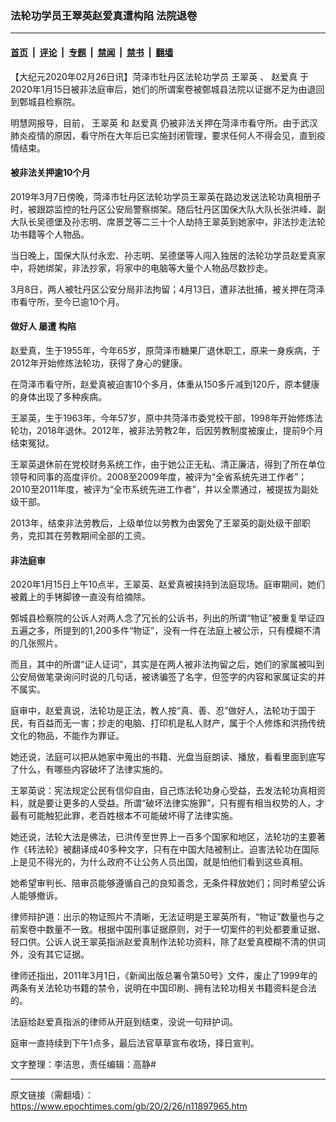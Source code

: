 ### 法轮功学员王翠英赵爱真遭构陷 法院退卷

---

#### [首页](../../../..?n11897965) &nbsp;|&nbsp; [评论](../../../../../epoch-comment?n11897965) &nbsp;|&nbsp; [专题](../../../../../epoch-special?n11897965) &nbsp;|&nbsp; [禁闻](../../../../../epoch-news?n11897965) &nbsp;|&nbsp; [禁书](../../../../../books?n11897965) &nbsp;|&nbsp; [翻墙](https://github.com/gfw-breaker/nogfw/blob/master/README.md?n11897965)


<div class="post_content" id="artbody" itemprop="articleBody">
 <!-- article content begin -->
 <p>
  【大纪元2020年02月26日讯】菏泽市牡丹区法轮功学员
  <ok href="https://www.epochtimes.com/gb/tag/%E7%8E%8B%E7%BF%A0%E8%8B%B1.html">
   王翠英
  </ok>
  、
  <ok href="https://www.epochtimes.com/gb/tag/%E8%B5%B5%E7%88%B1%E7%9C%9F.html">
   赵爱真
  </ok>
  于2020年1月15日被非法庭审后，她们的所谓案卷被鄄城县法院以证据不足为由退回到鄄城县检察院。
 </p>
 <p>
  明慧网报导，目前，
  <ok href="https://www.epochtimes.com/gb/tag/%E7%8E%8B%E7%BF%A0%E8%8B%B1.html">
   王翠英
  </ok>
  和
  <ok href="https://www.epochtimes.com/gb/tag/%E8%B5%B5%E7%88%B1%E7%9C%9F.html">
   赵爱真
  </ok>
  仍被非法关押在菏泽市看守所。由于武汉肺炎疫情的原因，看守所在大年后已实施封闭管理，要求任何人不得会见，直到疫情结束。
 </p>
 <h4>
  <b>
   被非法关押逾10个月
  </b>
 </h4>
 <p>
  2019年3月7日傍晚，菏泽市牡丹区法轮功学员王翠英在路边发送法轮功真相册子时，被跟踪监控的牡丹区公安局警察绑架。随后牡丹区国保大队大队长张洪峰、副大队长吴德堡及孙志明、席景芝等二三十个人劫持王翠英到她家中，非法抄走法轮功书籍等个人物品。
 </p>
 <p>
  当日晚上，国保大队付永宏、孙志明、吴德堡等人闯入独居的法轮功学员赵爱真家中，将她绑架，非法抄家，将家中的电脑等大量个人物品尽数抄走。
 </p>
 <p>
  3月8日，两人被牡丹区公安分局非法拘留；4月13日，遭非法批捕，被关押在菏泽市看守所，至今已逾10个月。
 </p>
 <h4>
  <b>
   做好人 屡遭
   <ok href="https://www.epochtimes.com/gb/tag/%E6%9E%84%E9%99%B7.html">
    构陷
   </ok>
  </b>
 </h4>
 <p>
  赵爱真，生于1955年，今年65岁，原菏泽市糖果厂退休职工，原来一身疾病，于2012年开始修炼法轮功，获得了身心的健康。
 </p>
 <p>
  在菏泽市看守所，赵爱真被迫害10个多月，体重从150多斤减到120斤，原本健康的身体出现了多种疾病。
 </p>
 <p>
  王翠英，生于1963年，今年57岁，原中共菏泽市委党校干部，1998年开始修炼法轮功，2018年退休。2012年，被非法劳教2年，后因劳教制度被废止，提前9个月结束冤狱。
 </p>
 <p>
  王翠英退休前在党校财务系统工作，由于她公正无私、清正廉洁，得到了所在单位领导和同事的高度评价。2008至2009年度，被评为“全省系统先进工作者”；2010至2011年度，被评为“全市系统先进工作者”，并以全票通过，被提拔为副处级干部。
 </p>
 <p>
  2013年，结束非法劳教后，上级单位以劳教为由罢免了王翠英的副处级干部职务，克扣其在劳教期间全部的工资。
 </p>
 <h4>
  <b>
   非法庭审
  </b>
 </h4>
 <p>
  2020年1月15日上午10点半，王翠英、赵爱真被挟持到法庭现场。庭审期间，她们被戴上的手铐脚镣一直没有给摘除。
 </p>
 <p>
  鄄城县检察院的公诉人对两人念了冗长的公诉书，列出的所谓“物证”被重复举证四五遍之多，所提到的1,200多件“物证”，没有一件在法庭上被公示，只有模糊不清的几张照片。
 </p>
 <p>
  而且，其中的所谓“证人证词”，其实是在两人被非法拘留之后，她们的家属被叫到公安局做笔录询问时说的几句话，被诱骗签了名字，但签字的内容和家属证实的并不属实。
 </p>
 <p>
  庭审中，赵爱真说，法轮功是正法，教人按“真、善、忍”做好人，法轮功于国于民，有百益而无一害；抄走的电脑、打印机是私人财产，属于个人修炼和洪扬传统文化的物品，不能作为罪证。
 </p>
 <p>
  她还说，法庭可以把从她家中蒐出的书籍、光盘当庭朗读、播放，看看里面到底写了什么，有哪些内容破坏了法律实施的。
 </p>
 <p>
  王翠英说：宪法规定公民有信仰自由，自己炼法轮功身心受益，去发法轮功真相资料，就是要让更多的人受益。所谓“破坏法律实施罪”，只有握有相当权势的人，才最有可能触犯此罪，老百姓根本不可能破坏得了法律实施。
 </p>
 <p>
  她还说，法轮大法是佛法，已洪传至世界上一百多个国家和地区，法轮功的主要著作《转法轮》被翻译成40多种文字，只有在中国大陆被制止。迫害法轮功在国际上是见不得光的，为什么政府不让公务人员出国，就是怕他们看到这些真相。
 </p>
 <p>
  她希望审判长、陪审员能够遵循自己的良知善念，无条件释放她们；同时希望公诉人能够撤诉。
 </p>
 <p>
  律师辩护道：出示的物证照片不清晰，无法证明是王翠英所有，“物证”数量也与之前案卷中数量不一致。根据中国刑事证据原则，对于一切案件的判处都要重证据、轻口供。公诉人说王翠英指派赵爱真制作法轮功资料，除了赵爱真模糊不清的供词外，没有其它证据。
 </p>
 <p>
  律师还指出，2011年3月1日，《新闻出版总署令第50号》文件，废止了1999年的两条有关法轮功书籍的禁令，说明在中国印刷、拥有法轮功相关书籍资料是合法的。
 </p>
 <p>
  法庭给赵爱真指派的律师从开庭到结束，没说一句辩护词。
 </p>
 <p>
  庭审一直持续到下午1点多，最后法官草草宣布收场，择日宣判。
 </p>
 <p>
  文字整理：李洁思，责任编辑：高静#
 </p>
 <!-- article content end -->
 <div id="below_article_ad">
 </div>
</div>


---

原文链接（需翻墙）：https://www.epochtimes.com/gb/20/2/26/n11897965.htm